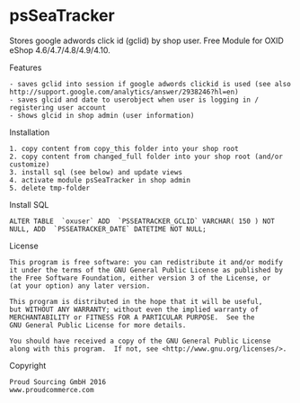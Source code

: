psSeaTracker
============

Stores google adwords click id (gclid) by shop user.
Free Module for OXID eShop 4.6/4.7/4.8/4.9/4.10.


Features

	- saves gclid into session if google adwords clickid is used (see also http://support.google.com/analytics/answer/2938246?hl=en)
	- saves glcid and date to userobject when user is logging in / registering user account
	- shows glcid in shop admin (user information)


Installation

	1. copy content from copy_this folder into your shop root
	2. copy content from changed_full folder into your shop root (and/or customize)
	3. install sql (see below) and update views
	4. activate module psSeaTracker in shop admin
	5. delete tmp-folder


Install SQL

	ALTER TABLE  `oxuser` ADD  `PSSEATRACKER_GCLID` VARCHAR( 150 ) NOT NULL, ADD  `PSSEATRACKER_DATE` DATETIME NOT NULL;


License

    This program is free software: you can redistribute it and/or modify
    it under the terms of the GNU General Public License as published by
    the Free Software Foundation, either version 3 of the License, or
    (at your option) any later version.

    This program is distributed in the hope that it will be useful,
    but WITHOUT ANY WARRANTY; without even the implied warranty of
    MERCHANTABILITY or FITNESS FOR A PARTICULAR PURPOSE.  See the
    GNU General Public License for more details.

    You should have received a copy of the GNU General Public License
    along with this program.  If not, see <http://www.gnu.org/licenses/>.
    

Copyright

	Proud Sourcing GmbH 2016
	www.proudcommerce.com
